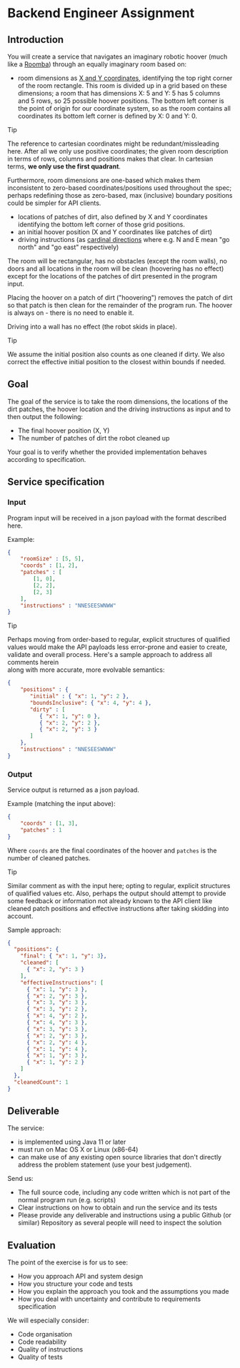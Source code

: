# Backend Engineer Assignment

## Introduction

You will create a service that navigates an imaginary robotic hoover (much like a [Roomba](https://en.wikipedia.org/wiki/Roomba)) 
through an equally imaginary room based on:

- room dimensions as [X and Y coordinates](https://en.wikipedia.org/wiki/Cartesian_coordinate_system), 
identifying the top right corner of the room rectangle. 
This room is divided up in a grid based on these dimensions; a room that has dimensions X: 5 and Y: 5 has 5
columns and 5 rows, so 25 possible hoover positions. The bottom left corner is the point of origin for
our coordinate system, so as the room contains all coordinates its bottom left corner is defined by X: 0
and Y: 0.

> [!TIP]
> The reference to cartesian coordinates might be redundant/missleading here. After all we only use 
> positive coordinates; the given room description in terms of rows, columns and positions makes that clear. 
> In cartesian terms, **we only use the first quadrant**.
> 
> Furthermore, room dimensions are one-based which makes them inconsistent to zero-based coordinates/positions used 
> throughout the spec; perhaps redefining those as zero-based, max (inclusive) boundary positions could be simpler 
> for API clients.

- locations of patches of dirt, also defined by X and Y coordinates identifying the bottom left corner of
those grid positions.
- an initial hoover position (X and Y coordinates like patches of dirt) 
- driving instructions (as [cardinal directions](https://en.wikipedia.org/wiki/Cardinal_direction) where e.g. 
N and E mean "go north" and "go east" respectively)

The room will be rectangular, has no obstacles (except the room walls), no doors and all locations in the room
will be clean (hoovering has no effect) except for the locations of the patches of dirt presented in the program
input.

Placing the hoover on a patch of dirt ("hoovering") removes the patch of dirt so that patch is then clean for
the remainder of the program run. The hoover is always on - there is no need to enable it.

Driving into a wall has no effect (the robot skids in place).

> [!TIP]
> We assume the initial position also counts as one cleaned if dirty. 
> We also correct the effective initial position to the closest within bounds if needed.

## Goal

The goal of the service is to take the room dimensions, the locations of the dirt patches, the hoover location
and the driving instructions as input and to then output the following:

- The final hoover position (X, Y)
- The number of patches of dirt the robot cleaned up

Your goal is to verify whether the provided implementation behaves according to specification.

## Service specification

### Input

Program input will be received in a json payload with the format described here.

Example:

```json
{
    "roomSize" : [5, 5],
    "coords" : [1, 2],
    "patches" : [
        [1, 0],
        [2, 2],
        [2, 3]
    ],
    "instructions" : "NNESEESWNWW"
}
```

> [!TIP] 
> Perhaps moving from order-based to regular, explicit structures of qualified values would make the API payloads less error-prone 
> and easier to create, validate and overall process. Here's a sample approach to address all comments herein  
> along with more accurate, more evolvable semantics:
> ```json
> {
>     "positions" : { 
>        "initial" : { "x": 1, "y": 2 },
>        "boundsInclusive": { "x": 4, "y": 4 },
>        "dirty" : [
>           { "x": 1, "y": 0 },
>           { "x": 2, "y": 2 },
>           { "x": 2, "y": 3 }
>        ]
>     },
>     "instructions" : "NNESEESWNWW"
> }
> ```
### Output

Service output is returned as a json payload. 

Example (matching the input above):

```json
{ 
    "coords" : [1, 3],
    "patches" : 1
}
```

Where `coords` are the final coordinates of the hoover and `patches` is the number of cleaned patches.

> [!TIP]
> Similar comment as with the input here; opting to regular, explicit structures of qualified values etc. Also, perhaps 
> the output should attempt to provide some feedback or information not already known to the API client like  
> cleaned patch positions and effective instructions after taking skidding into account.
> 
> Sample approach:
>
> ```json
> {
>   "positions": {
>     "final": { "x": 1, "y": 3},
>     "cleaned": [
>       { "x": 2, "y": 3 }
>     ],
>     "effectiveInstructions": [
>       { "x": 1, "y": 3 },
>       { "x": 2, "y": 3 },
>       { "x": 3, "y": 3 },
>       { "x": 3, "y": 2 },
>       { "x": 4, "y": 2 },
>       { "x": 4, "y": 3 },
>       { "x": 3, "y": 3 },
>       { "x": 2, "y": 3 },
>       { "x": 2, "y": 4 },
>       { "x": 1, "y": 4 },
>       { "x": 1, "y": 3 },
>       { "x": 1, "y": 2 }
>     ]
>   },
>   "cleanedCount": 1
> }
> ```

## Deliverable

The service:

- is implemented using Java 11 or later
- must run on Mac OS X or Linux (x86-64)
- can make use of any existing open source libraries that don't directly address the problem statement
(use your best judgement).

Send us:

- The full source code, including any code written which is not part of the normal program run (e.g.
scripts)
- Clear instructions on how to obtain and run the service and its tests
- Please provide any deliverable and instructions using a public Github (or similar) Repository as several
people will need to inspect the solution

## Evaluation

The point of the exercise is for us to see:

- How you approach API and system design
- How you structure your code and tests
- How you explain the approach you took and the assumptions you made
- How you deal with uncertainty and contribute to requirements specification

We will especially consider:

- Code organisation
- Code readability
- Quality of instructions
- Quality of tests